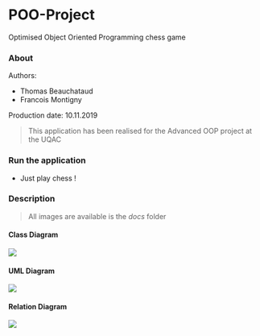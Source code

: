 # POO-Project
Optimised Object Oriented Programming chess game

### About
Authors:
- Thomas Beauchataud
- Francois Montigny

Production date: 10.11.2019

> This application has been realised for the Advanced OOP project at the UQAC
### Run the application
- Just play chess !

### Description

> All images are available is the _docs_ folder

#### Class Diagram
![](https://github.com/ffcfalcos/POO-Project/blob/master/docs/Class%20Diagram.png)

#### UML Diagram
![](https://github.com/ffcfalcos/POO-Project/blob/master/docs/UML%20Diagram.png)

#### Relation Diagram
![](https://github.com/ffcfalcos/POO-Project/blob/master/docs/Relation%20Diagram.png)
